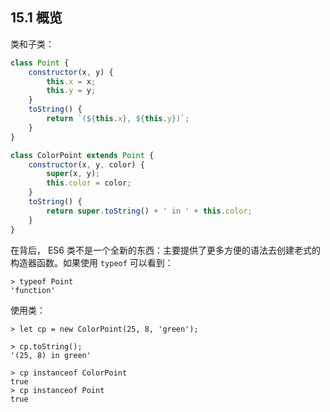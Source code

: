 ## 15.1 概览

类和子类：

```js
class Point {
    constructor(x, y) {
        this.x = x;
        this.y = y;
    }
    toString() {
        return `(${this.x}, ${this.y})`;
    }
}

class ColorPoint extends Point {
    constructor(x, y, color) {
        super(x, y);
        this.color = color;
    }
    toString() {
        return super.toString() + ' in ' + this.color;
    }
}
```

在背后， ES6 类不是一个全新的东西：主要提供了更多方便的语法去创建老式的构造器函数。如果使用 `typeof` 可以看到：

```
> typeof Point
'function'
```

使用类：

```
> let cp = new ColorPoint(25, 8, 'green');

> cp.toString();
'(25, 8) in green'

> cp instanceof ColorPoint
true
> cp instanceof Point
true
```